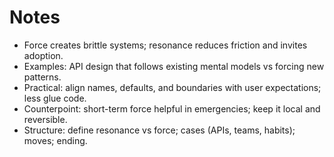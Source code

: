 
# Notes
- Force creates brittle systems; resonance reduces friction and invites adoption.
- Examples: API design that follows existing mental models vs forcing new patterns.
- Practical: align names, defaults, and boundaries with user expectations; less glue code.
- Counterpoint: short-term force helpful in emergencies; keep it local and reversible.
- Structure: define resonance vs force; cases (APIs, teams, habits); moves; ending.
